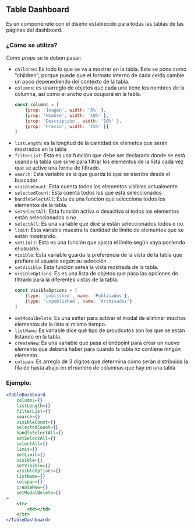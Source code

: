 ## Table Dashboard

Es un componenete con el diseño establecido para todas las tablas de las páginas del dashboard.

### ¿Cómo se utiliza?

Como _props_ se le deben pasar:

- `children`: Es todo lo que se va a mostrar en la tabla. Este se pone como "children", porque puede que el formato interno de cada celda cambie un poco depenediendo del contexto de la tabla.
- `columns`: es unarreglo de objetos que cada uno tiene los nombres de la columna, así como el ancho que ocupará en la tabla.
    ````jsx
    const columns = [
        {prop: 'Imagen', width: '5%' },
        {prop: 'Nombre', width: '10%' },
        {prop: 'Descripción', width: '10%' },
        {prop: 'Precio', width: '15%' }]
    ]
    ````
- `listLength`: es la longitud de la cantidad de elemetos que serán mostrados en la tabla
- `filterList`: Esta es una función que debe ser declarada donde se está usando la tabla que sirve para filtrar los elementos de la lista cada vez que se active una forma de filtrado.
- `search`: Esta variable es la que guarda lo que se escribe desde el buscador
- `visibleCount`: Esta cuenta todos los elementos visibles actualmente.
- `selectedCount`: Esta cuenta todos los que está seleccionados
- `handleSelectAll`: Esta es una función que selecciona todos los elementos de la tabla.
- `setSelectAll`: Esta función activa o desactiva si todos los elementos están seleccionados o no.
- `selectAll`: Es una variable que dice si están seleccionados todos o no.
- `limit`: Esta variable muestra la cantidad de límite de elementos que se están mostrando.
- `setLimit`: Esta es una función que ajusta el límite según vaya poniendo el usuario.
- `visible`: Esta variable guarda la preferencia de la vista de la tabla que prefiera el usuario según su selección
- `setVisible`: Esta función setea la vista mostrada de la tabla.
- `visibleOptions`: Es es una lista de objetos que pasa las opciones de filtrado para la diferentes vistas de la tabla.
    ````jsx
    const visibleOptions = [
        {type: 'published', name: 'Publicados'},
        {type: 'unpublished', name: 'Archivados'}
    ]
    ````
- `setModalDelete`: Es una setter para activar el modal de eliminar muchos elementos de la lista al mismo tiempo.
- `listName`: Es variable dice qué tipo de proudcutos son los que se están listando en la tabla.
- `createNew`: Es una variable que pasa el endpoint para crear un nuevo elemento que debería haber para cuando la tabla no contiene ningún elemento.
- `colspan`: Es arreglo de 3 dígitos que determina cómo serán distribuida la fila de hasta abajo en el número de columnas que hay en una tabla

### Ejemplo:

````jsx
<TableDashboard
    columns={}
    listLength={}
    filterList={}
    search={}
    visibleCount={}
    selectedCount={}
    handleSelectAll={}
    setSelectAll={}
    selectAll={}
    limit={}
    setLimit={}
    visible={}
    setVisible={}
    visibleOptions={}
    listName={}
    colspan={}
    createNew={}
    setModalDelete={}
>
    <tr>
        <td></td>
    </tr>
</TableDashboard>
````
